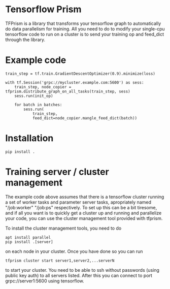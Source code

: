 # Tensorflow Prism

TFPrism is a library that transforms your tensorflow graph to
automatically do data parallelism for training. All you need to do to
modify your single-cpu tensorflow code to run on a cluster is to send
your training op and feed_dict through the library.


# Example code

    train_step = tf.train.GradientDescentOptimizer(0.9).minimize(loss)

    with tf.Session('grpc://mycluster.example.com:5600') as sess:
        train_step, node_copier = tfprism.distribute_graph_on_all_tasks(train_step, sess)
        sess.run(init_op)

        for batch in batches:
            sess.run(
                train_step,
                feed_dict=node_copier.mangle_feed_dict(batch))

# Installation

    pip install .

# Training server / cluster management

The example code above assumes that there is a tensorflow cluster
running a set of worker tasks and parameter server tasks, apropriately
named "/job:worker" "/job:ps" respectively. To set up this can be a
bit tiresome, and if all you want is to quickly get a cluster up and
running and parallelize your code, you can use the cluster management
tool provided with tfprism.

To install the cluster management tools, you need to do

    apt install parallel
    pip install .[server]

on each node in your cluster. Once you have done so you can run

    tfprism cluster start server1,server2,...serverN

to start your cluster. You need to be able to ssh without passwords
(using public key auth) to all servers listed. After this you can
connect to port grpc://server1:5600 using tensorflow.
